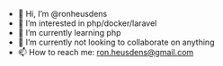 - 👋 Hi, I’m @ronheusdens
- 👀 I’m interested in php/docker/laravel
- 🌱 I’m currently learning php
- 💞️ I’m currently not looking to collaborate on anything
- 📫 How to reach me: ron.heusdens@gmail.com

<!---
ronheusdens/ronheusdens is a ✨ special ✨ repository because its `README.md` (this file) appears on your GitHub profile.
You can click the Preview link to take a look at your changes.
--->
